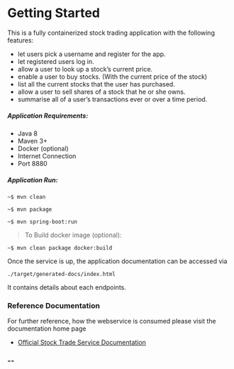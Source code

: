 # Getting Started

This is a fully containerized stock trading application with the following features:

- let users pick a username and register for the app.
- let registered users log in.
- allow a user to look up a stock’s current price.
- enable a user to buy stocks. (With the current price of the stock)
- list all the current stocks that the user has purchased.
- allow a user to sell shares of a stock that he or she owns.
- summarise all of a user’s transactions ever or over a time period.

##### Application Requirements:
- Java 8
- Maven 3+
- Docker (optional)
- Internet Connection
- Port 8880

##### Application Run:
```
~$ mvn clean
```
```
~$ mvn package
```
```
~$ mvn spring-boot:run
```

> To Build docker image (optional):
```
~$ mvn clean package docker:build
```

Once the service is up, the application documentation can be accessed via

`./target/generated-docs/index.html`

It contains details about each endpoints.

### Reference Documentation
For further reference, how the webservice is consumed please visit the documentation home page

* [Official Stock Trade Service Documentation](./target/generated-docs/index.html)


###   --

